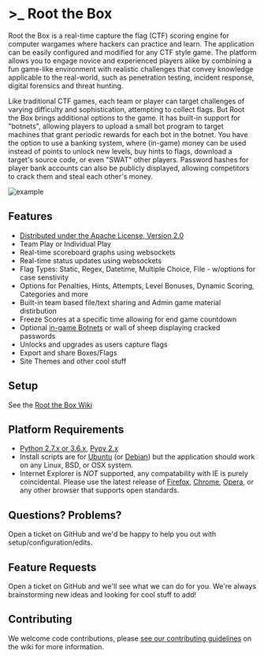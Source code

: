 # >\_ Root the Box

Root the Box is a real-time capture the flag (CTF) scoring engine for computer wargames where hackers can practice and learn. The application can be easily configured and modified for any CTF style game. The platform allows you to engage novice and experienced players alike by combining a fun game-like environment with realistic challenges that convey knowledge applicable to the real-world, such as penetration testing, incident response, digital forensics and threat hunting.

Like traditional CTF games, each team or player can target challenges of varying difficulty and sophistication, attempting to collect flags. But Root the Box brings additional options to the game.  It has built-in support for "botnets", allowing players to upload a small bot program to target machines that grant periodic rewards for each bot in the botnet.  You have the option to use a banking system, where (in-game) money can be used instead of points to unlock new levels, buy hints to flags, download a target's source code, or even "SWAT" other players.  Password hashes for player bank accounts can also be publicly displayed, allowing competitors to crack them and steal each other's money.

![example](static/images/example.png?raw=true)

## Features

-   [Distributed under the Apache License, Version 2.0](http://www.apache.org/licenses/LICENSE-2.0)
-   Team Play or Individual Play
-   Real-time scoreboard graphs using websockets
-   Real-time status updates using websockets
-   Flag Types: Static, Regex, Datetime, Multiple Choice, File - w/options for case senstivity
-   Options for Penalties, Hints, Attempts, Level Bonuses, Dynamic Scoring, Categories and more
-   Built-in team based file/text sharing and Admin game material distirbution
-   Freeze Scores at a specific time allowing for end game countdown
-   Optional [in-game Botnets](https://github.com/moloch--/RootTheBox/wiki/Features) or wall of sheep displaying cracked passwords
-   Unlocks and upgrades as users capture flags
-   Export and share Boxes/Flags
-   Site Themes and other cool stuff

## Setup

See the [Root the Box Wiki](https://github.com/moloch--/RootTheBox/wiki)

## Platform Requirements

-   [Python 2.7.x or 3.6.x](https://www.python.org/), [Pypy 2.x](http://pypy.org/)
-   Install scripts are for [Ubuntu](http://www.ubuntu.com/) (or [Debian](https://www.debian.org/)) but the application should work on any Linux, BSD, or OSX system.
-   Internet Explorer is _NOT_ supported, any compatability with IE is purely coincidental. Please use the latest release of [Firefox](https://www.mozilla.org/en-US/), [Chrome](https://www.google.com/chrome/), [Opera](http://www.opera.com/), or any other browser that supports open standards.

## Questions? Problems?

Open a ticket on GitHub and we'd be happy to help you out with setup/configuration/edits.

## Feature Requests

Open a ticket on GitHub and we'll see what we can do for you.  We're always brainstorming new ideas and looking for cool stuff to add!

## Contributing

We welcome code contributions, please [see our contributing guidelines](https://github.com/moloch--/RootTheBox/blob/master/CONTRIBUTING.md) on the wiki for more information.
